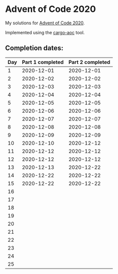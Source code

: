 # Advent of Code 2020

My solutions for [Advent of Code 2020](https://adventofcode.com/2020).

Implemented using the [cargo-aoc](https://github.com/gobanos/cargo-aoc) tool.

## Completion dates:

| Day | Part 1 completed | Part 2 completed |
|-----|------------------|------------------|
| 1   | 2020-12-01       | 2020-12-01       |
| 2   | 2020-12-02       | 2020-12-02       |
| 3   | 2020-12-03       | 2020-12-03       |
| 4   | 2020-12-04       | 2020-12-04       |
| 5   | 2020-12-05       | 2020-12-05       |
| 6   | 2020-12-06       | 2020-12-06       |
| 7   | 2020-12-07       | 2020-12-07       |
| 8   | 2020-12-08       | 2020-12-08       |
| 9   | 2020-12-09       | 2020-12-09       |
| 10  | 2020-12-10       | 2020-12-12       |
| 11  | 2020-12-12       | 2020-12-12       |
| 12  | 2020-12-12       | 2020-12-12       |
| 13  | 2020-12-13       | 2020-12-22       |
| 14  | 2020-12-22       | 2020-12-22       |
| 15  | 2020-12-22       | 2020-12-22       |
| 16  |                  |                  |
| 17  |                  |                  |
| 18  |                  |                  |
| 19  |                  |                  |
| 20  |                  |                  |
| 21  |                  |                  |
| 22  |                  |                  |
| 23  |                  |                  |
| 24  |                  |                  |
| 25  |                  |                  |
